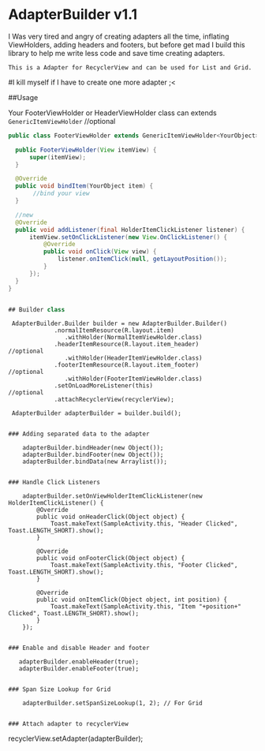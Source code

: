 # AdapterBuilder v1.1
I Was very tired and angry of creating adapters all the time, inflating ViewHolders, adding headers and footers, but before get mad I build this library to help me write less code and save time creating adapters.

`This is a Adapter for RecyclerView and can be used for List and Grid.`

#I kill myself if I have to create one more adapter ;<

##Usage

   Your FooterViewHolder or HeaderViewHolder class can extends `GenericItemViewHolder` //optional

  ```java
  public class FooterViewHolder extends GenericItemViewHolder<YourObject> {

    public FooterViewHolder(View itemView) {
        super(itemView);
    }

    @Override
    public void bindItem(YourObject item) {
         //bind your view
    }

    //new
    @Override
    public void addListener(final HolderItemClickListener listener) {
        itemView.setOnClickListener(new View.OnClickListener() {
            @Override
            public void onClick(View view) {
                listener.onItemClick(null, getLayoutPosition());
            }
        });
    }
 }


## Builder class
  ```
     AdapterBuilder.Builder builder = new AdapterBuilder.Builder()
                 .normalItemResource(R.layout.item)
                    .withHolder(NormalItemViewHolder.class)
                 .headerItemResource(R.layout.item_header)         //optional
                    .withHolder(HeaderItemViewHolder.class)
                 .footerItemResource(R.layout.item_footer)         //optional
                    .withHolder(FooterItemViewHolder.class)
                 .setOnLoadMoreListener(this)                       //optional
                 .attachRecyclerView(recyclerView);

     AdapterBuilder adapterBuilder = builder.build();

  ```

### Adding separated data to the adapter

```
        adapterBuilder.bindHeader(new Object());
        adapterBuilder.bindFooter(new Object());
        adapterBuilder.bindData(new Arraylist());
```

### Handle Click Listeners
```
        adapterBuilder.setOnViewHolderItemClickListener(new HolderItemClickListener() {
            @Override
            public void onHeaderClick(Object object) {
                Toast.makeText(SampleActivity.this, "Header Clicked", Toast.LENGTH_SHORT).show();
            }

            @Override
            public void onFooterClick(Object object) {
                Toast.makeText(SampleActivity.this, "Footer Clicked", Toast.LENGTH_SHORT).show();
            }

            @Override
            public void onItemClick(Object object, int position) {
                Toast.makeText(SampleActivity.this, "Item "+position+" Clicked", Toast.LENGTH_SHORT).show();
            }
        });

```

### Enable and disable Header and footer
```
       adapterBuilder.enableHeader(true);
       adapterBuilder.enableFooter(true);
```

### Span Size Lookup for Grid
```
        adapterBuilder.setSpanSizeLookup(1, 2); // For Grid
```

### Attach adapter to recyclerView
```
recyclerView.setAdapter(adapterBuilder);
```

